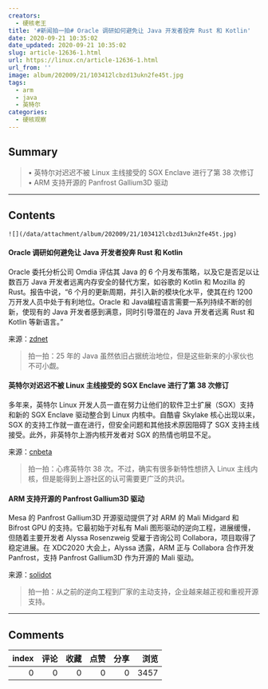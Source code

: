 ```yaml
---
creators:
  - 硬核老王
title: '#新闻拍一拍# Oracle 调研如何避免让 Java 开发者投奔 Rust 和 Kotlin'
date: 2020-09-21 10:35:02
date_updated: 2020-09-21 10:35:02
slug: article-12636-1.html
url: https://linux.cn/article-12636-1.html
url_from: ''
image: album/202009/21/103412lcbzd13ukn2fe45t.jpg
tags:
  - arm
  - java
  - 英特尔
categories:
  - 硬核观察
---
```


## Summary

> • 英特尔对迟迟不被 Linux 主线接受的 SGX Enclave 进行了第 38 次修订 • ARM 支持开源的 Panfrost Gallium3D 驱动

***

<!-- more -->

## Contents

`![](/data/attachment/album/202009/21/103412lcbzd13ukn2fe45t.jpg)`

#### Oracle 调研如何避免让 Java 开发者投奔 Rust 和 Kotlin

Oracle 委托分析公司 Omdia 评估其 Java 的 6 个月发布策略，以及它是否足以让数百万 Java 开发者远离内存安全的替代方案，如谷歌的 Kotlin 和 Mozilla 的 Rust。报告中说，“6 个月的更新周期，并引入新的模块化水平，使其在约 1200 万开发人员中处于有利地位。Oracle 和 Java编程语言需要一系列持续不断的创新，使现有的 Java 开发者感到满意，同时引导潜在的 Java 开发者远离 Rust 和 Kotlin 等新语言。”

来源：[zdnet](https://www.zdnet.com/article/oracles-java-15-new-features-aim-to-keep-millions-away-from-languages-like-rust-kotlin/)

> 
> 拍一拍：25 年的 Java 虽然依旧占据统治地位，但是这些新来的小家伙也不可小觑。
> 
> 
> 

#### 英特尔对迟迟不被 Linux 主线接受的 SGX Enclave 进行了第 38 次修订

多年来，英特尔 Linux 开发人员一直在努力让他们的软件卫士扩展（SGX）支持和新的 SGX Enclave 驱动整合到 Linux 内核中。自酷睿 Skylake 核心出现以来，SGX 的支持工作就一直在进行，但安全问题和其他技术原因阻碍了 SGX 支持主线接受。此外，非英特尔上游内核开发者对 SGX 的热情也明显不足。

来源：[cnbeta](https://www.cnbeta.com/articles/tech/1031405.htm)

> 
> 拍一拍：心疼英特尔 38 次。不过，确实有很多新特性想挤入 Linux 主线内核，但是能得到上游社区的认可需要更广泛的共识。
> 
> 
> 

#### ARM 支持开源的 Panfrost Gallium3D 驱动

Mesa 的 Panfrost Gallium3D 开源驱动提供了对 ARM 的 Mali Midgard 和 Bifrost GPU 的支持。它最初始于对私有 Mali 图形驱动的逆向工程，进展缓慢，但随着主要开发者 Alyssa Rosenzweig 受雇于咨询公司 Collabora，项目取得了稳定进展。在 XDC2020 大会上，Alyssa 透露，ARM 正与 Collabora 合作开发 Panfrost，支持 Panfrost Gallium3D 作为开源的 Mali 驱动。

来源：[solidot](https://www.solidot.org/story?sid=65592)

> 
> 拍一拍：从之前的逆向工程到厂家的主动支持，企业越来越正视和重视开源支持。
> 
> 
>

***

## Comments


|   index |   评论 |   收藏 |   点赞 |   分享 |   浏览 |
|--------:|-------:|-------:|-------:|-------:|-------:|
|       0 |      0 |      0 |      0 |      0 |   3457 |
